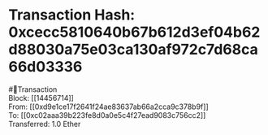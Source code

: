 
Transaction Hash: 0xcecc5810640b67b612d3ef04b62d88030a75e03ca130af972c7d68ca66d03336
====================================================================================
  
#💸Transaction  
Block: [[14456714]]  
From: [[0xd9e1ce17f2641f24ae83637ab66a2cca9c378b9f]]  
To: [[0xc02aaa39b223fe8d0a0e5c4f27ead9083c756cc2]]  
Transferred: 1.0 Ether